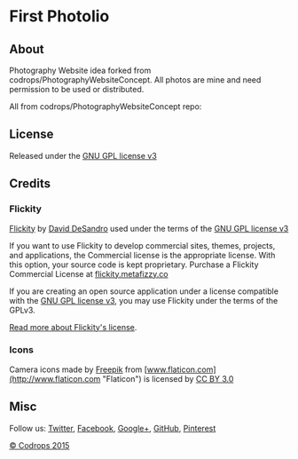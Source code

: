 # First Photolio

## About
Photography Website idea forked from codrops/PhotographyWebsiteConcept. All photos are mine and need permission to be used or distributed.


All from codrops/PhotographyWebsiteConcept repo:
## License

Released under the [GNU GPL license v3](https://www.gnu.org/licenses/gpl-3.0.html)

## Credits 

### Flickity 
[Flickity](http://flickity.metafizzy.co/) by [David DeSandro](http://desandro.com/) used under the terms of the [GNU GPL license v3](https://www.gnu.org/licenses/gpl-3.0.html)

If you want to use Flickity to develop commercial sites, themes, projects, and applications, the Commercial license is the appropriate license. With this option, your source code is kept proprietary. Purchase a Flickity Commercial License at [flickity.metafizzy.co](http://flickity.metafizzy.co/#commerical-license)

If you are creating an open source application under a license compatible with the [GNU GPL license v3](https://www.gnu.org/licenses/gpl-3.0.html), you may use Flickity under the terms of the GPLv3.

[Read more about Flickity's license](http://flickity.metafizzy.co/license.html). 

### Icons 
Camera icons made by [Freepik](http://www.flaticon.com/authors/freepik "Freepik") from [www.flaticon.com](http://www.flaticon.com "Flaticon") is licensed by [CC BY 3.0](http://creativecommons.org/licenses/by/3.0/ "Creative Commons BY 3.0")

## Misc

Follow us: [Twitter](http://www.twitter.com/codrops), [Facebook](http://www.facebook.com/pages/Codrops/159107397912), [Google+](https://plus.google.com/101095823814290637419), [GitHub](https://github.com/codrops), [Pinterest](http://www.pinterest.com/codrops/)

[© Codrops 2015](http://www.codrops.com)
